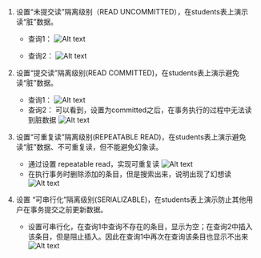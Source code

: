 1. 设置“未提交读”隔离级别（READ UNCOMMITTED），在students表上演示读“脏”数据。
    * 查询1：
        ![Alt text](image.png)

    * 查询2：
        ![Alt text](image-1.png)

2. 设置“提交读”隔离级别(READ COMMITTED)，在students表上演示避免读“脏”数据。
    * 查询1：
        ![Alt text](image-2.png)
    * 查询2：
        可以看到，设置为committed之后，在事务执行的过程中无法读到脏数据
        ![Alt text](image-3.png)

3. 设置“可重复读”隔离级别(REPEATABLE READ)，在students表上演示避免读“脏”数据、不可重复读，但不能避免幻象读。
    * 通过设置 repeatable read，实现可重复读
        ![Alt text](image-4.png)
    * 在执行事务时删除添加的条目，但是搜索出来，说明出现了幻想读
        ![Alt text](image-5.png)

4. 设置 “可串行化”隔离级别(SERIALIZABLE)，在students表上演示防止其他用户在事务提交之前更新数据。
    * 设置可串行化，在查询1中查询不存在的条目，显示为空；在查询2中插入该条目，但是阻止插入。因此在查询1中再次在查询该条目也显示不出来
        ![Alt text](image-6.png)